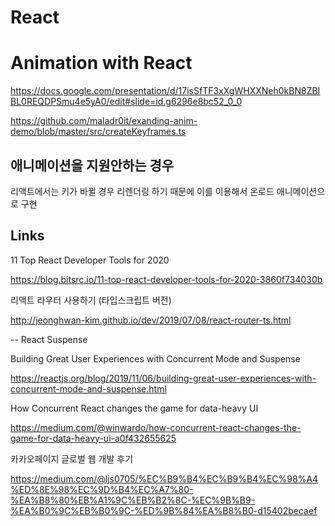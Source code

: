 # React

# Animation with React

https://docs.google.com/presentation/d/17isSfTF3xXgWHXXNeh0kBN8ZBIBL0REQDPSmu4e5yA0/edit#slide=id.g6296e8bc52_0_0

https://github.com/maladr0it/exanding-anim-demo/blob/master/src/createKeyframes.ts

## 애니메이션을 지원안하는 경우

리액트에서는 키가 바뀔 경우 리렌더링 하기 때문에 이를 이용해서 온로드 애니메이션으로 구현


## Links

11 Top React Developer Tools for 2020

https://blog.bitsrc.io/11-top-react-developer-tools-for-2020-3860f734030b


리액트 라우터 사용하기 (타입스크립트 버전)

http://jeonghwan-kim.github.io/dev/2019/07/08/react-router-ts.html



-- React Suspense

Building Great User Experiences with Concurrent Mode and Suspense

https://reactjs.org/blog/2019/11/06/building-great-user-experiences-with-concurrent-mode-and-suspense.html

How Concurrent React changes the game for data-heavy UI

https://medium.com/@winwardo/how-concurrent-react-changes-the-game-for-data-heavy-ui-a0f432655625

카카오페이지 글로벌 웹 개발 후기

https://medium.com/@ljs0705/%EC%B9%B4%EC%B9%B4%EC%98%A4%ED%8E%98%EC%9D%B4%EC%A7%80-%EA%B8%80%EB%A1%9C%EB%B2%8C-%EC%9B%B9-%EA%B0%9C%EB%B0%9C-%ED%9B%84%EA%B8%B0-d15402becaef

